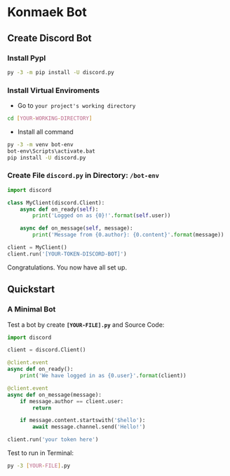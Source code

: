 # Konmaek Bot

## **Create Discord Bot**

### **Install Pypl**
```bash
py -3 -m pip install -U discord.py
```
### **Install Virtual Enviroments**
* Go to `your project's working directory`
```bash
cd [YOUR-WORKING-DIRECTORY]
```
* Install all command
```bash
py -3 -m venv bot-env
bot-env\Scripts\activate.bat
pip install -U discord.py
```
### Create File **`discord.py`** in Directory: **`/bot-env`**
```py
import discord

class MyClient(discord.Client):
    async def on_ready(self):
        print('Logged on as {0}!'.format(self.user))

    async def on_message(self, message):
        print('Message from {0.author}: {0.content}'.format(message))

client = MyClient()
client.run('[YOUR-TOKEN-DISCORD-BOT]')
```
Congratulations. You now have all set up.

## Quickstart
### A Minimal Bot
Test a bot by create **`[YOUR-FILE].py`**
and Source Code:
```py
import discord

client = discord.Client()

@client.event
async def on_ready():
    print('We have logged in as {0.user}'.format(client))

@client.event
async def on_message(message):
    if message.author == client.user:
        return

    if message.content.startswith('$hello'):
        await message.channel.send('Hello!')

client.run('your token here')
```
Test to run in Terminal:
```bash
py -3 [YOUR-FILE].py
```